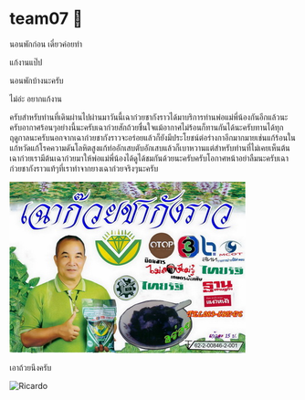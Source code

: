 # team07 💩

นอนพักก่อน เดี๋ยวค่อยทำ

แก้งานแป๊ป

นอนพักบ้างนะครับ

ไม่อ่ะ อยากแก้งาน

ครับสำหรับท่านที่เดินผ่านไปผ่านมาวันนี้เฉาก๋วยชากังราวได้มาบริการท่านพ่อแม่พี่น้องกันอีกแล้วนะครับอากาศร้อนๆอย่างนี้นะครับเฉาก๋วยสักถ้วยชื่นใจแม้อากาศไม่ร้อนก็ทานกันได้นะครับทานได้ทุกฤดูกาลนะครับนอกจากเฉาก๋วยชากังราวจะอร่อยแล้วก็ยังมีประโยชน์ต่อร่างกาอีกมากมายเช่นแก้ร้อนในแก้หวัดแก้โรคความดันโลหิตสูงแก้ท่ออักเสบตับอักเสบแล้วก็เบาหวานแต่สำหรับท่านที่ไม่เคยเห็นต้นเฉาก๋วยเรามีต้นเฉาก๋วยมาให้พ่อแม่พี่น้องได้ดูได้ชมกันด้วยนะครับครับโอกาศหน้าอย่าลืมนะครับเฉาก๋วยชากังราวแท้ๆที่เราทำจากยางเฉาก๋วยจริงๆนะครับ

![ShawKuay](https://github.com/sut63/team07/blob/main/frontend/plugins/welcome/src/image/Classifieds_Image952554231144%20(1).jpg)

เอาถ้วยนึงครับ

![Ricardo](https://media.giphy.com/media/f3e3vLxB7TOuIxDVrX/giphy.gif)

